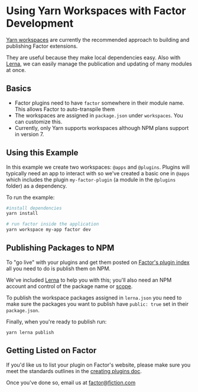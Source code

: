 # Using Yarn Workspaces with Factor Development

[Yarn workspaces](https://classic.yarnpkg.com/en/docs/workspaces/) are currently
the recommended approach to building and publishing Factor extensions.

They are useful because they make local dependencies easy. Also with
[Lerna](https://github.com/lerna/lerna), we can easily manage the publication
and updating of many modules at once.

## Basics

- Factor plugins need to have `factor` somewhere in their module name. This
  allows Factor to auto-transpile them
- The workspaces are assigned in `package.json` under `workspaces`. You can
  customize this.
- Currently, only Yarn supports workspaces although NPM plans support in
  version 7.

## Using this Example

In this example we create two workspaces: `@apps` and `@plugins`. Plugins will
typically need an app to interact with so we've created a basic one in `@apps`
which includes the plugin `my-factor-plugin` (a module in the `@plugins` folder)
as a dependency.

To run the example:

```bash
#install dependencies
yarn install

# run factor inside the application
yarn workspace my-app factor dev
```

## Publishing Packages to NPM

To "go live" with your plugins and get them posted on
[Factor's plugin index](https://factor.dev/plugins) all you need to do is
publish them on NPM.

We've included [Lerna](https://github.com/lerna/lerna) to help you with this;
you'll also need an NPM account and control of the package name or
[scope](https://docs.npmjs.com/about-scopes).

To publish the workspace packages assigned in `lerna.json` you need to make sure
the packages you want to publish have `public: true` set in their
`package.json`.

Finally, when you're ready to publish run:

```back
yarn lerna publish
```

## Getting Listed on Factor

If you'd like us to list your plugin on Factor's website, please make sure you
meet the standards outlines in the
[creating plugins doc](https://factor.dev/docs/creating-plugins).

Once you've done so, email us at [factor@fiction.com](mailto:factor@fiction.com)

